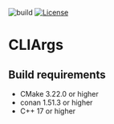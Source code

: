 ![build](https://github.com/kabinja/cliargs/workflows/build/badge.svg)
[![License](https://img.shields.io/badge/License-Apache%202.0-blue.svg)](https://opensource.org/licenses/Apache-2.0)

# CLIArgs

## Build requirements

* CMake 3.22.0 or higher
* conan 1.51.3 or higher
* C++ 17 or higher